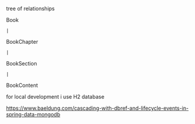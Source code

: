 tree of relationships

Book

    |
    
BookChapter

    |

BookSection

    |
    
BookContent

for local development i use H2 database

https://www.baeldung.com/cascading-with-dbref-and-lifecycle-events-in-spring-data-mongodb